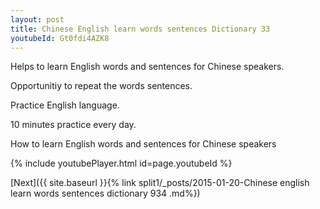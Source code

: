 ```yaml
---
layout: post
title: Chinese English learn words sentences Dictionary 33 
youtubeId: Gt0fdi4AZK8
---
```

 
 
Helps to learn English words and sentences for Chinese speakers.

Opportunitiy to repeat the words sentences. 

Practice English language. 
 
10 minutes practice every day. 
 
How to learn English words and sentences for Chinese speakers 
 
{% include youtubePlayer.html id=page.youtubeId %}
 
 
[Next]({{ site.baseurl }}{% link  split1/_posts/2015-01-20-Chinese english learn words sentences dictionary 934 .md%})
 
